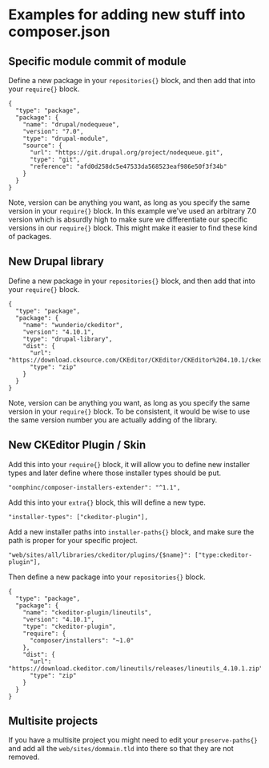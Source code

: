 # Examples for adding new stuff into composer.json

## Specific module commit of module

Define a new package in your `repositories{}` block, and then add that into your `require{}` block.

```
{
  "type": "package",
  "package": {
    "name": "drupal/nodequeue",
    "version": "7.0",
    "type": "drupal-module",
    "source": {
      "url": "https://git.drupal.org/project/nodequeue.git",
      "type": "git",
      "reference": "afd0d258dc5e47533da568523eaf986e50f3f34b"
    }
  }
}
```  

Note, version can be anything you want, as long as you specify the same version in your `require{}` block. In this example we've used an arbitrary 7.0 version which is absurdly high to make sure we differentiate our specific versions in our `require{}` block. This might make it easier to find these kind of packages.

## New Drupal library

Define a new package in your `repositories{}` block, and then add that into your `require{}` block.

```
{
  "type": "package",
  "package": {
    "name": "wunderio/ckeditor",
    "version": "4.10.1",
    "type": "drupal-library",
    "dist": {
      "url": "https://download.cksource.com/CKEditor/CKEditor/CKEditor%204.10.1/ckeditor_4.10.1_full.zip",
      "type": "zip"
    }
  }
}
```

Note, version can be anything you want, as long as you specify the same version in your `require{}` block. To be consistent, it would be wise to use the same version number you are actually adding of the library.

## New CKEditor Plugin / Skin

Add this into your `require{}` block, it will allow you to define new installer types and later define where those installer types should be put.

`"oomphinc/composer-installers-extender": "^1.1",`

Add this into your `extra{}` block, this will define a new type.

`"installer-types": ["ckeditor-plugin"],`

Add a new installer paths into `installer-paths{}` block, and make sure the path is proper for your specific project.

`"web/sites/all/libraries/ckeditor/plugins/{$name}": ["type:ckeditor-plugin"],`

Then define a new package into your `repositories{}` block.

```
{
  "type": "package",
  "package": {
    "name": "ckeditor-plugin/lineutils",
    "version": "4.10.1",
    "type": "ckeditor-plugin",
    "require": {
      "composer/installers": "~1.0"
    },
    "dist": {
      "url": "https://download.ckeditor.com/lineutils/releases/lineutils_4.10.1.zip",
      "type": "zip"
    }
  }
}
```

## Multisite projects

If you have a multisite project you might need to edit your `preserve-paths{}` and add all the `web/sites/dommain.tld` into there so that they are not removed.
